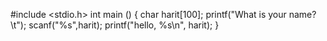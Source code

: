 #include <stdio.h>
int main ()
{
   char harit[100];
   printf("What is your name?\t");
   scanf("%s",harit);
   printf("hello, %s\n", harit);
}
